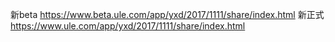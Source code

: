 新beta https://www.beta.ule.com/app/yxd/2017/1111/share/index.html
新正式  https://www.ule.com/app/yxd/2017/1111/share/index.html
